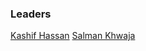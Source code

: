 ### Leaders

[Kashif Hassan](mailto:kashif.hassan@owasp.org) 
[Salman Khwaja](mailto:Salman.Khwaja@owasp.org)
